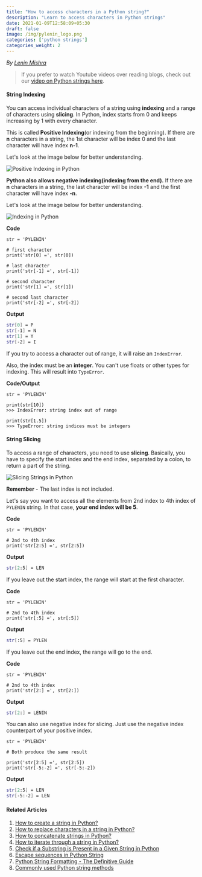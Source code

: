 ```yaml
---
title: "How to access characters in a Python string?"
description: "Learn to access characters in Python strings"
date: 2021-01-09T12:58:09+05:30
draft: false
image: /img/pylenin_logo.png
categories: ['python strings']
categories_weight: 2
---
```

<div class="sharethis-inline-follow-buttons"></div>

*By [Lenin Mishra](https://www.pylenin.com/authors/#lenin-mishra)*

> If you prefer to watch Youtube videos over reading blogs, check out our [video on Python strings here](https://youtu.be/MXdNMo_f95I). 

#### String Indexing

You can access individual characters of a string using **indexing** and a range of characters using **slicing**. In Python, index starts from 0 and keeps increasing by 1 with every character.

This is called **Positive Indexing**(or indexing from the beginning). If there are __**n**__ characters in a string, the 1st character will be index 0 and the last character will have index __**n-1**__.

Let's look at the image below for better understanding.

![Positive Indexing in Python](/img/python-strings/positive-indexing.png)

**Python also allows negative indexing(indexing from the end).** If there are __**n**__ characters in a string, the last character will be index **-1** and the first character will have index __**-n**__.

Let's look at the image below for better understanding.

![Indexing in Python](/img/python-strings/positive-negative-indexing-strings.png)

**Code**

```python3
str = 'PYLENIN'

# first character
print('str[0] =', str[0])

# last character
print('str[-1] =', str[-1])

# second character
print('str[1] =', str[1])

# second last character
print('str[-2] =', str[-2])

```

**Output**

```bash
str[0] = P
str[-1] = N
str[1] = Y
str[-2] = I
```

If you try to access a character out of range, it will raise an `IndexError`. 

Also, the index must be an **integer**. You can't use floats or other types for indexing. This will result into `TypeError`.

**Code/Output**

```python3
str = 'PYLENIN'

print(str[10])
>>> IndexError: string index out of range

print(str[1.5])
>>> TypeError: string indices must be integers
```

#### String Slicing

To access a range of characters, you need to use **slicing**. Basically, you have to specify the start index and the end index, separated by a colon, to return a part of the string.

![Slicing Strings in Python](/img/python-strings/string-slicing.png)

**Remember** - The last index is not included.

Let's say you want to access all the elements from 2nd index to 4th index of `PYLENIN` string. In that case, **your end index will be 5**.

**Code**

```python3
str = 'PYLENIN'

# 2nd to 4th index
print('str[2:5] =', str[2:5])
```

**Output**

```bash
str[2:5] = LEN
```

If you leave out the start index, the range will start at the first character.

**Code**

```python3
str = 'PYLENIN'

# 2nd to 4th index
print('str[:5] =', str[:5])
```

**Output**

```bash
str[:5] = PYLEN
```

If you leave out the end index, the range will go to the end.

**Code**

```python3
str = 'PYLENIN'

# 2nd to 4th index
print('str[2:] =', str[2:])
```

**Output**

```bash
str[2:] = LENIN
```

You can also use negative index for slicing. Just use the negative index counterpart of your positive index.

```python3
str = 'PYLENIN'

# Both produce the same result

print('str[2:5] =', str[2:5])
print('str[-5:-2] =', str[-5:-2])
```

**Output**

```bash
str[2:5] = LEN
str[-5:-2] = LEN
```

#### Related Articles

1. [How to create a string in Python?](https://www.pylenin.com/blogs/create-string-python/)
2. [How to replace characters in a string in Python?](https://www.pylenin.com/blogs/replace-string-characters-python/)
3. [How to concatenate strings in Python?](https://www.pylenin.com/blogs/concatenate-strings-in-python/)
4. [How to iterate through a string in Python?](https://www.pylenin.com/blogs/iterating-through-python-string/)
5. [Check if a Substring is Present in a Given String in Python](https://www.pylenin.com/blogs/check-substring-in-a-string-python/)
6. [Escape sequences in Python String](https://www.pylenin.com/blogs/escape-sequences-python-string/)
7. [Python String Formatting - The Definitive Guide](https://www.pylenin.com/blogs/python-string-formatting/)
8. [Commonly used Python string methods](https://www.pylenin.com/blogs/common-python-string-methods)